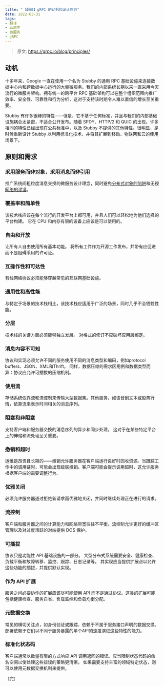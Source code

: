 ```yaml
---
title: "【翻译】gRPC 的动机和设计原则"
date: 2022-03-31
tags:
- 翻译
- 云原生
- 微服务
- gRPC
---
```


> 原文: <https://grpc.io/blog/principles/>

## 动机

十多年来，Google 一直在使用一个名为 Stubby 的通用 RPC 基础设施来连接数据中心内和跨数据中心运行的大量微服务。我们的内部系统长期以来一直采用今天流行的微服务架构。拥有统一的跨平台 RPC 基础架构可以在整个组织范围内推广效率、安全性、可靠性和行为分析，这对于支持该时期令人难以置信的增长至关重要。

Stubby 有许多很棒的特性——但是，它不基于任何标准，并且与我们的内部基础设施耦合太紧密，不适合公开发布。随着 SPDY、HTTP/2 和 QUIC 的出现，许多相同的特性已经出现在公共标准中，以及 Stubby 不提供的其他特性。很明显，是时候重新设计 Stubby 以利用标准化技术，并将其扩展到移动、物联网和云的使用场景下。

## 原则和需求

### 采用服务而非对象，采用消息而非引用

推广系统间粗粒度消息交换的微服务设计理念，同时避免[分布式对象的陷阱](/blog/2022-03-30-microservices-definition-from-cloud-providers/)和无视[网络的谬误](/blog/2022-03-31-fallacies-of-distributed-computing/)。

### 覆盖率和简单性

该技术栈应该在每个流行的开发平台上都可用，并且人们可以轻松地为他们选择的平台构建。 它在 CPU 和内存有限的设备上应该是可以使用的。

### 自由和开放

让所有人自由使用所有基本功能。 将所有工件作为开源工作发布，并带有应促进而不是阻碍采用的许可证。

### 互操作性和可达性

有线网络协议必须能够穿越常见的互联网基础设施。

### 通用性和高性能

与特定于场景的技术栈相比，该技术栈应适用于广泛的场景，同时几乎不会牺牲性能。

### 分层

技术栈的关键方面必须能够独立发展。 对格式的修订不应破坏应用层绑定。

### 消息内容不可知

协议和实现必须允许不同的服务使用不同的消息类型和编码，例如protocol buffers、JSON、XML和Thrift。 同样，数据压缩的需求因用例和数据类型而异：协议应允许可插拔的压缩机制。

### 使用流

存储系统依靠流和流控制来传输大型数据集。其他服务，如语音到文本或股票行情，依靠流来表示时间相关的消息序列。

### 阻塞和非阻塞

支持客户端和服务器交换的消息序列的异步和同步处理。 这对于在某些特定平台上的伸缩和流处理至关重要。

### 撤销和超时

运维是昂贵且长期的——撤销允许服务器在客户端运行良好时回收资源。当跟踪工作中的调用链时，可能会出现级联撤销。客户端可能会提示调用超时，这允许服务根据客户端的需要调整行为。

### 优雅关闭

必须允许服务器通过拒绝新请求而优雅地关闭，并同时继续处理正在进行的请求。

### 流控制

客户端和服务器之间的计算能力和网络带宽往往不平衡。流控制允许更好的缓冲区管理以及对过度活跃的对端提供 DOS 保护。

### 可插拔

协议只是功能性 API 基础设施的一部分。 大型分布式系统需要安全、健康检查、负载平衡和故障转移、监控、跟踪、日志记录等。 其实现应当提供扩展点以允许这些功能的插拔，并提供默认实现。

### 作为 API 扩展

服务之间必要协作的扩展应该尽可能使用 API 而不是通过协议。这类的扩展可能包括健康检查、服务自省、负载监控和负载均衡分配。

### 元数据交换

常见的横切关注点，如身份验证或跟踪，依赖于不属于服务接口声明的数据交换。部署依赖于它们以不同于服务暴露的单个API的速度演进这些特性的能力。

### 标准化状态码

客户端通常以数量有限的方式响应 API 调用返回的错误。应当限制状态代码的命名空间以使处理这些错误的策略更清晰。 如果需要支持丰富的领域特定状态，则可以使用元数据交换机制来提供。

（完）

